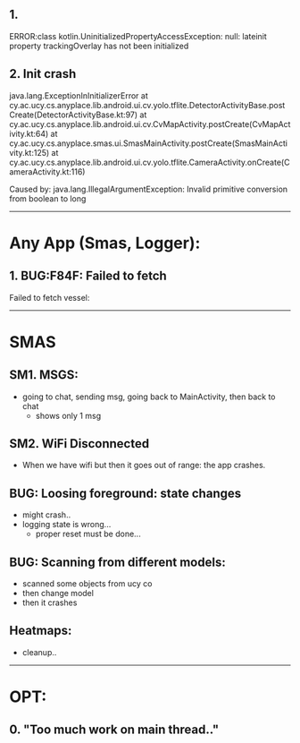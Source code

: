 ## 1.
ERROR:class kotlin.UninitializedPropertyAccessException: null: lateinit property trackingOverlay has
not been initialized

## 2. Init crash

java.lang.ExceptionInInitializerError
at cy.ac.ucy.cs.anyplace.lib.android.ui.cv.yolo.tflite.DetectorActivityBase.postCreate(DetectorActivityBase.kt:97)
  at cy.ac.ucy.cs.anyplace.lib.android.ui.cv.CvMapActivity.postCreate(CvMapActivity.kt:64)
  at cy.ac.ucy.cs.anyplace.smas.ui.SmasMainActivity.postCreate(SmasMainActivity.kt:125)
  at cy.ac.ucy.cs.anyplace.lib.android.ui.cv.yolo.tflite.CameraActivity.onCreate(CameraActivity.kt:116)


Caused by: java.lang.IllegalArgumentException: Invalid primitive conversion from boolean to long

---


# Any App (Smas, Logger):

## 1. BUG:F84F: Failed to fetch <prettyType>
Failed to fetch vessel:

---

# SMAS

## SM1. MSGS:
- going to chat, sending msg, going back to MainActivity, then back to chat
  - shows only 1 msg
  

## SM2. WiFi Disconnected
- When we have wifi but then it goes out of range: the app crashes.


## BUG: Loosing foreground: state changes
- might crash..
- logging state is wrong...
  - proper reset must be done...


## BUG: Scanning from different models:
- scanned some objects from ucy co
- then change model
 - then it crashes

## Heatmaps:
- cleanup..

-------


# OPT:

## 0. "Too much work on main thread.."